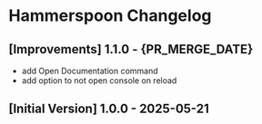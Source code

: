 # Hammerspoon Changelog

## [Improvements] 1.1.0 - {PR_MERGE_DATE}

- add Open Documentation command
- add option to not open console on reload

## [Initial Version] 1.0.0 - 2025-05-21
